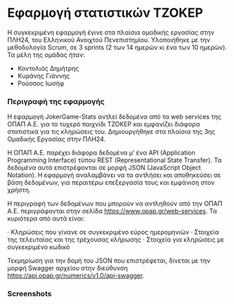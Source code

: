 # Εφαρμογή στατιστικών ΤΖΟΚΕΡ

Η συγκεκριμένη εφαρμογή έγινε στα πλαίσια ομαδικής εργασίας στην ΠΛΗ24, του Ελληνικού Ανοιχτού Πενεπιστημίου. Υλοποιήθηκε με την μεθοδολογία Scrum, σε 3 sprints (2 των 14 ημερών κι ένα των 10 ημερών). Τα μέλη της ομάδας ήταν:

- Κοντολιός Δημήτρης
- Κυράνης Γιάννης
- Ρούσσος Ιωσήφ

### Περιγραφή της εφαρμογής

Η εφαρμογή JokerGame-Stats αντλεί δεδομένα από τα web services της ΟΠΑΠ Α.Ε. για το τυχερό παιχνίδι ΤΖΟΚΕΡ και εμφανίζει διάφορα στατιστικά για τις κληρώσεις του. Δημιουργήθηκε στα πλαίσια της 3ης Ομαδικής Εργασίας στην ΠΛΗ24.

Η ΟΠΑΠ Α.Ε. παρέχει διάφορα δεδομένα μ’ ένα API (Application Programming Interface) τύπου REST (Representational State Transfer). Τα δεδομένα αυτά επιστρέφονται σε μορφή JSON (JavaScript Object Notation). Η εφαρμογή αναλαμβάνει να τα αντλήσει και αποθηκεύσει σε βάση δεδομένων, για περαιτέρω επεξεργασία  τους και εμφάνιση στον χρήστη.

Η περιγραφή των δεδομένων που μπορούν να αντληθούν από την ΟΠΑΠ Α.Ε. περιγράφονται στην σελίδα https://www.opap.gr/web-services. Τα κυριότερα από αυτά είναι:

·	Κληρώσεις που γίνανε σε συγκεκριμένο εύρος ημερομηνιών
·	Στοιχεία της τελευταίας και της τρέχουσας κλήρωσης
·	Στοιχεία για κληρώσεις με συγκεκριμένο κωδικό

Τεκμηρίωση για την δομή του JSON που επιστρέφεται, δίνεται με την μορφή Swagger αρχείου στην διεύθυνση https://api.opap.gr/numerics/v1.0/api-swagger.

### Screenshots

[image]:https://github.com/ikiranis/tzokerApp/blob/main/gitImages/1.png

[image]:https://github.com/ikiranis/tzokerApp/blob/main/gitImages/2.png

[image]:https://github.com/ikiranis/tzokerApp/blob/main/gitImages/3.png?raw=true

[image]:https://github.com/ikiranis/tzokerApp/blob/main/gitImages/4.png?raw=true

[image]:https://github.com/ikiranis/tzokerApp/blob/main/gitImages/5.png?raw=true

[image]:https://github.com/ikiranis/tzokerApp/blob/main/gitImages/6.png?raw=true

[image]:https://github.com/ikiranis/tzokerApp/blob/main/gitImages/7.png?raw=true
